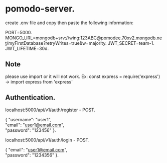 # pomodo-server. 
create .env file and copy then paste the following information:    

PORT=5000.  
MONGO_URL=mongodb+srv://wing:123ABC@pomodee.70xv2.mongodb.net/myFirstDatabase?retryWrites=true&w=majority. 
JWT_SECRET=team-1.   
JWT_LIFETIME=30d. 

## Note
please use import or it will not work. Ex: const express = require('express') -> import express from 'express'

## Authentication. 
  localhost:5000/api/v1/auth/register - POST.   
  
   {
      "username": "user1",  
      "email": "user1@email.com",  
      "password": "123456"
  }. 

  localhost:5000/api/v1/auth/login - POST.  
  
  {
      "email": "user1@email.com",  
      "password": "1234356" 
  }. 
